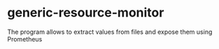 # generic-resource-monitor
The program allows to extract values from files and expose them using Prometheus
